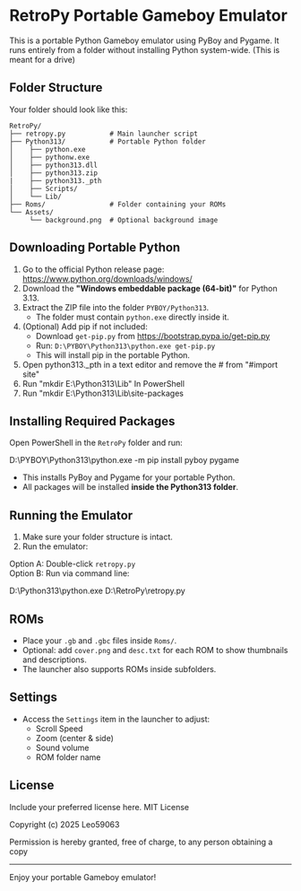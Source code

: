 RetroPy Portable Gameboy Emulator
=================================

This is a portable Python Gameboy emulator using PyBoy and Pygame.
It runs entirely from a folder without installing Python system-wide.
(This is meant for a drive)

Folder Structure
----------------
Your folder should look like this:
```text
RetroPy/
├── retropy.py           # Main launcher script
├── Python313/           # Portable Python folder
│    ├── python.exe
│    ├── pythonw.exe
│    ├── python313.dll
│    ├── python313.zip
|    ├── python313._pth
│    ├── Scripts/
│    └── Lib/
├── Roms/                # Folder containing your ROMs
└── Assets/
     └── background.png  # Optional background image
```

Downloading Portable Python
---------------------------
1. Go to the official Python release page:
   https://www.python.org/downloads/windows/
2. Download the **"Windows embeddable package (64-bit)"** for Python 3.13.
3. Extract the ZIP file into the folder `PYBOY/Python313`.
   - The folder must contain `python.exe` directly inside it.
4. (Optional) Add pip if not included:
   - Download `get-pip.py` from https://bootstrap.pypa.io/get-pip.py
   - Run: `D:\PYBOY\Python313\python.exe get-pip.py`
   - This will install pip in the portable Python.
5. Open python313._pth in a text editor and remove the # from "#import site"
6. Run "mkdir E:\Python313\Lib" In PowerShell
7. Run "mkdir E:\Python313\Lib\site-packages  

Installing Required Packages
----------------------------
Open PowerShell in the `RetroPy` folder and run:

D:\PYBOY\Python313\python.exe -m pip install pyboy pygame

- This installs PyBoy and Pygame for your portable Python.
- All packages will be installed **inside the Python313 folder**.

Running the Emulator
-------------------
1. Make sure your folder structure is intact.
2. Run the emulator:

Option A: Double-click `retropy.py`  
Option B: Run via command line:


D:\Python313\python.exe D:\RetroPy\retropy.py

ROMs
----
- Place your `.gb` and `.gbc` files inside `Roms/`.
- Optional: add `cover.png` and `desc.txt` for each ROM to show thumbnails and descriptions.
- The launcher also supports ROMs inside subfolders.

Settings
--------
- Access the `Settings` item in the launcher to adjust:
    - Scroll Speed
    - Zoom (center & side)
    - Sound volume
    - ROM folder name

License
-------
Include your preferred license here.
MIT License

Copyright (c) 2025 Leo59063

Permission is hereby granted, free of charge, to any person obtaining a copy

---

Enjoy your portable Gameboy emulator!
